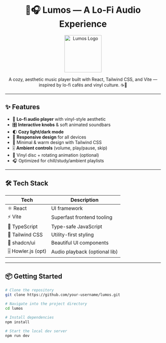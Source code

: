<h1 align="center">🌙🎧 Lumos — A Lo-Fi Audio Experience</h1>

<p align="center">
  <img src="https://your-image-url/logo.png" alt="Lumos Logo" width="120" />
</p>

<p align="center">
  A cozy, aesthetic music player built with React, Tailwind CSS, and Vite — inspired by lo-fi cafés and vinyl culture. ☕📀  
</p>


---

## ✨ Features

- 🎵 **Lo-fi audio player** with vinyl-style aesthetic
- 🎛️ **Interactive knobs** & soft animated soundbars
- 🌓 **Cozy light/dark mode**
- 📱 **Responsive design** for all devices
- 🎨 Minimal & warm design with Tailwind CSS
- 🎚️ **Ambient controls** (volume, play/pause, skip)
- 📀 Vinyl disc + rotating animation (optional)
- 🎧 Optimized for chill/study/ambient playlists

---

## 🛠 Tech Stack

| Tech             | Description                     |
|------------------|---------------------------------|
| ⚛️ React         | UI framework                    |
| ⚡ Vite           | Superfast frontend tooling      |
| 🧠 TypeScript     | Type-safe JavaScript            |
| 🎨 Tailwind CSS   | Utility-first styling           |
| 🧩 shadcn/ui      | Beautiful UI components         |
| 🎚️ Howler.js (opt)| Audio playback (optional lib)   |

---

## 📦 Getting Started

```bash
# Clone the repository
git clone https://github.com/your-username/lumos.git

# Navigate into the project directory
cd lumos

# Install dependencies
npm install

# Start the local dev server
npm run dev
